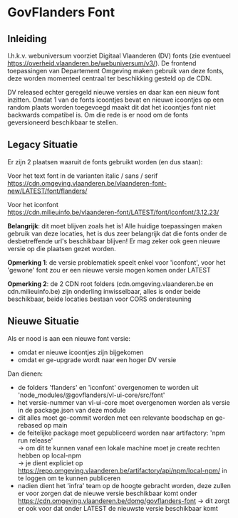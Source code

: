 # GovFlanders Font

## Inleiding

I.h.k.v. webuniversum voorziet Digitaal Vlaanderen (DV) fonts (zie eventueel 
https://overheid.vlaanderen.be/webuniversum/v3/). De frontend toepassingen van Departement Omgeving maken gebruik van
deze fonts, deze worden momenteel centraal ter beschikking gesteld op de CDN.

DV released echter geregeld nieuwe versies en daar kan een nieuw font inzitten. Omdat 1 van de fonts icoontjes bevat en
nieuwe icoontjes op een random plaats worden toegevoegd maakt dit dat het icoontjes font niet backwards compatibel is.
Om die rede is er nood om de fonts geversioneerd beschikbaar te stellen.


## Legacy Situatie

Er zijn 2 plaatsen waaruit de fonts gebruikt worden (en dus staan):

Voor het text font in de varianten italic / sans / serif  
https://cdn.omgeving.vlaanderen.be/vlaanderen-font-new/LATEST/font/flanders/

Voor het iconfont  
https://cdn.milieuinfo.be/vlaanderen-font/LATEST/font/iconfont/3.12.23/

**Belangrijk**: dit moet blijven zoals het is! Alle huidige toepassingen maken gebruik van deze locaties, het is dus
zeer belangrijk dat die fonts onder de desbetreffende url's beschikbaar blijven! Er mag zeker ook geen nieuwe versie
op die plaatsen gezet worden.

**Opmerking 1**: de versie problematiek speelt enkel voor 'iconfont', voor het 'gewone' font zou er een nieuwe versie
mogen komen onder LATEST

**Opmerking 2**: de 2 CDN root folders (cdn.omgeving.vlaanderen.be en cdn.milieuinfo.be) zijn onderling inwisselbaar,
alles is onder beide beschikbaar, beide locaties bestaan voor CORS ondersteuning


## Nieuwe Situatie

Als er nood is aan een nieuwe font versie:

- omdat er nieuwe icoontjes zijn bijgekomen
- omdat er ge-upgrade wordt naar een hoger DV versie

Dan dienen:

- de folders 'flanders' en 'iconfont' overgenomen te worden uit 'node_modules/@govflanders/vl-ui-core/src/font'
- het versie-nummer van vl-ui-core moet overgenomen worden als versie in de package.json van deze module
- dit alles moet ge-commit worden met een relevante boodschap en ge-rebased op main
- de feitelijke package moet gepubliceerd worden naar artifactory: 'npm run release'  
  -> om dit te kunnen vanaf een lokale machine moet je create rechten hebben op local-npm  
  -> je dient expliciet op https://repo.omgeving.vlaanderen.be/artifactory/api/npm/local-npm/ in te loggen om te kunnen 
     publiceren
- nadien dient het 'infra' team op de hoogte gebracht worden, deze zullen er voor zorgen dat de nieuwe versie
  beschikbaar komt onder https://cdn.omgeving.vlaanderen.be/domg/govflanders-font
  -> dit zorgt er ook voor dat onder LATEST de nieuwste versie beschikbaar komt
